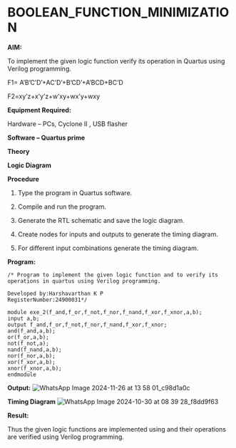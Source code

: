 # BOOLEAN_FUNCTION_MINIMIZATION

**AIM:**

To implement the given logic function verify its operation in Quartus using Verilog programming.

F1= A’B’C’D’+AC’D’+B’CD’+A’BCD+BC’D 

F2=xy’z+x’y’z+w’xy+wx’y+wxy

**Equipment Required:**

Hardware – PCs, Cyclone II , USB flasher

**Software – Quartus prime**

**Theory**

**Logic Diagram**

**Procedure**

1.	Type the program in Quartus software.

2.	Compile and run the program.

3.	Generate the RTL schematic and save the logic diagram.

4.	Create nodes for inputs and outputs to generate the timing diagram.

5.	For different input combinations generate the timing diagram.


**Program:**
```
/* Program to implement the given logic function and to verify its operations in quartus using Verilog programming. 

Developed by:Harshavarthan K P
RegisterNumber:24900031*/
```
```
module exe_2(f_and,f_or,f_not,f_nor,f_nand,f_xor,f_xnor,a,b);
input a,b;
output f_and,f_or,f_not,f_nor,f_nand,f_xor,f_xnor;
and(f_and,a,b);
or(f_or,a,b);
not(f_not,a);
nand(f_nand,a,b);
nor(f_nor,a,b);
xor(f_xor,a,b);
xnor(f_xnor,a,b);
endmodule
```



**Output:**
![WhatsApp Image 2024-11-26 at 13 58 01_c98d1a0c](https://github.com/user-attachments/assets/ec3ec0e0-194d-4669-a6b4-a692e4ba1642)


**Timing Diagram**
![WhatsApp Image 2024-10-30 at 08 39 28_f8dd9f63](https://github.com/user-attachments/assets/606ba53c-5fb9-45a1-96d2-dbb20fcf342e)

**Result:**

Thus the given logic functions are implemented using and their operations are verified using Verilog programming.

